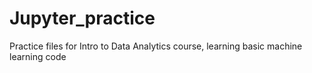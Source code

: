 # Jupyter_practice

Practice files for Intro to Data Analytics course, learning basic machine learning code
